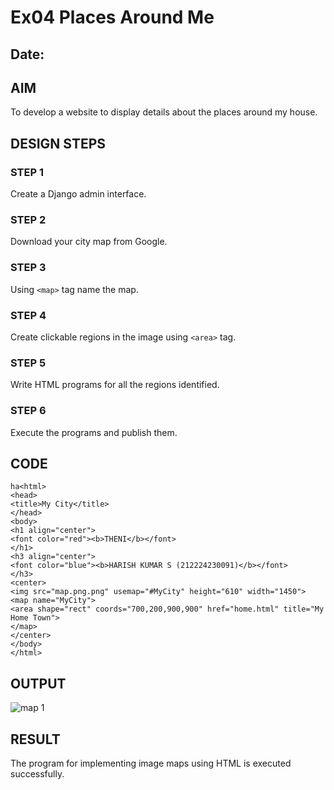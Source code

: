 # Ex04 Places Around Me
## Date: 

## AIM
To develop a website to display details about the places around my house.

## DESIGN STEPS

### STEP 1
Create a Django admin interface.

### STEP 2
Download your city map from Google.

### STEP 3
Using ```<map>``` tag name the map.

### STEP 4
Create clickable regions in the image using ```<area>``` tag.

### STEP 5
Write HTML programs for all the regions identified.

### STEP 6
Execute the programs and publish them.

## CODE
```
ha<html>
<head>
<title>My City</title>
</head>
<body>
<h1 align="center">
<font color="red"><b>THENI</b></font>
</h1>
<h3 align="center">
<font color="blue"><b>HARISH KUMAR S (212224230091)</b></font>
</h3>
<center>
<img src="map.png.png" usemap="#MyCity" height="610" width="1450">
<map name="MyCity">
<area shape="rect" coords="700,200,900,900" href="home.html" title="My Home Town">
</map>
</center>
</body>
</html>
```


## OUTPUT



![map 1](https://github.com/user-attachments/assets/03ea1aee-524d-4abc-9ecf-f9d479c6d6c9)





## RESULT
The program for implementing image maps using HTML is executed successfully.
